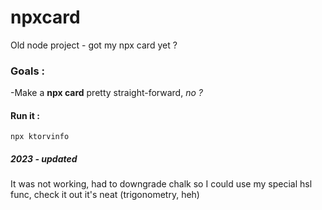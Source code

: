 # npxcard
Old node project - got my npx card yet ? 

### Goals : 
-Make a **npx card** pretty straight-forward, *no ?*


#### Run it : 
```
npx ktorvinfo
```
##### 2023 - updated 
It was not working, had to downgrade chalk so I could use my special hsl func, check it out it's neat (trigonometry, heh)
